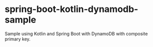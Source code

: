 # spring-boot-kotlin-dynamodb-sample
Sample using Kotlin and Spring Boot with DynamoDB with composite primary key.
